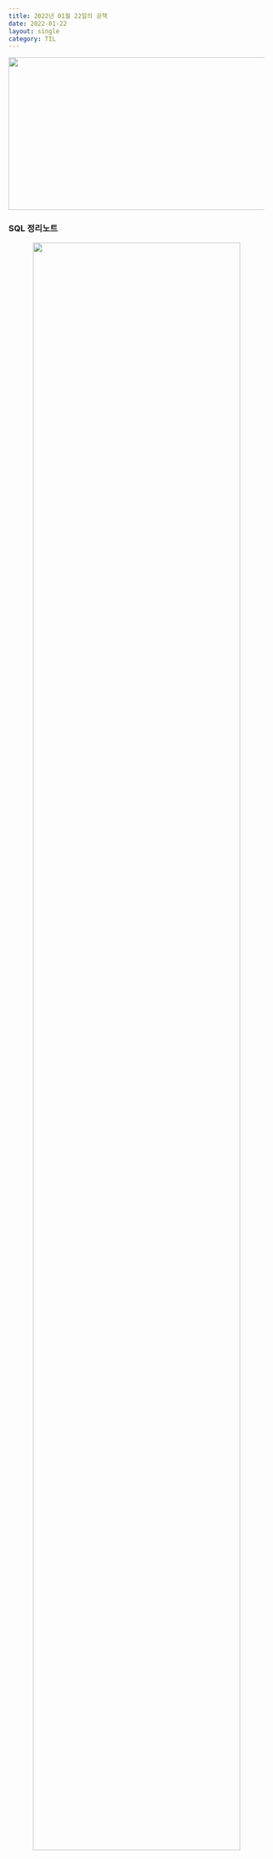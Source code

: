 ```yaml
---
title: 2022년 01월 22일의 공책
date: 2022-01-22
layout: single
category: TIL
---
```


<center><img src="https://media.vlpt.us/images/do66i/post/5d8cdf50-df2b-43df-b30a-425b8ae5f110/%E1%84%83%E1%85%A1%E1%86%AB%E1%84%87%E1%85%B5%E1%84%8D%E1%85%A1%E1%86%AF2.gif" width="650" height="300" /></center>

### SQL 정리노트

<center><img src="https://user-images.githubusercontent.com/89396179/150641878-9f583c1f-b10d-4462-bfd8-f92d884a15dd.jpeg" width="90%" height="90%" /></center>

---

### 오늘의 일기

1; 인생을 살다보면 다양한 유형의 사람들을 만나게 된다

<br>
2; 마주치는 사람 10명중에 6명은 착하고 3명은 잘맞으며 1명은 답이 없다 
<br>
<br>
3; 내가 이 일기를 쓰는 이유는 미래의 나를 위해서다
<br><br>

4; **자기 기분이 곧 성격이 되는 유형의 인간**은 꼭 피하자
<br>
<br>
5; 그러고 그런 사람 때문에 눈치보지말자
<br>
<br>
6; 인간과 사람은 다르다. 저런 인간으로인해 오늘 하루 나의 값진 시간들을 스트레스 받는데에 허비하지말자 <br>
<br>
7; 역시 인간관계는 너무 힘든것이다... !

<br>

---

# Sae Eleisa Tera Vi
